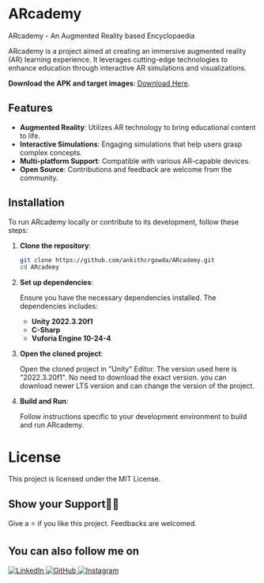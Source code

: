 # ARcademy
ARcademy - An Augmented Reality based Encyclopaedia

ARcademy is a project aimed at creating an immersive augmented reality (AR) learning experience. It leverages cutting-edge technologies to enhance education through interactive AR simulations and visualizations.

**Download the APK and target images**:
   [Download Here](https://drive.google.com/drive/folders/116VaV4-h73EPZVZWvmhcA5zXjQPrEssB).


## Features

- **Augmented Reality**: Utilizes AR technology to bring educational content to life.
- **Interactive Simulations**: Engaging simulations that help users grasp complex concepts.
- **Multi-platform Support**: Compatible with various AR-capable devices.
- **Open Source**: Contributions and feedback are welcome from the community.

## Installation

To run ARcademy locally or contribute to its development, follow these steps:

1. **Clone the repository**:

   ```bash
   git clone https://github.com/ankithcrgowda/ARcademy.git
   cd ARcademy

2. **Set up dependencies**:

   Ensure you have the necessary dependencies installed. The dependencies includes:
   - **Unity 2022.3.20f1**
   - **C-Sharp**
   - **Vuforia Engine 10-24-4**

3. **Open the cloned project**:
   
   Open the cloned project in "Unity" Editor. The version used here is "2022.3.20f1". No need to download the exact version. you can download newer LTS version and can change the version of the project.

4. **Build and Run**:

   Follow instructions specific to your development environment to build and run ARcademy.

# License
This project is licensed under the MIT License.

## Show your Support🙏🏻

Give a ⭐ if you like this project.
Feedbacks are welcomed.

## You can also follow me on

<div margin-left="10px">
  <a href="https://www.linkedin.com/in/ankithcr" target="_blank">
    <img src="https://img.shields.io/badge/-LinkedIn-blue?style=flat-square&logo=Linkedin&logoColor=white" alt="LinkedIn">
  </a>
  <a href="https://www.github.com/ankithcrgowda" target="_blank">
    <img src="https://img.shields.io/badge/-GitHub-black?style=flat-square&logo=GitHub&logoColor=white" alt="GitHub">
  </a>
  <a href="https://www.instagram.com/_ankith.gowda" target="_blank">
    <img src="https://img.shields.io/badge/-Instagram-purple?style=flat-square&logo=Instagram&logoColor=white" alt="Instagram">
  </a>
</div>
